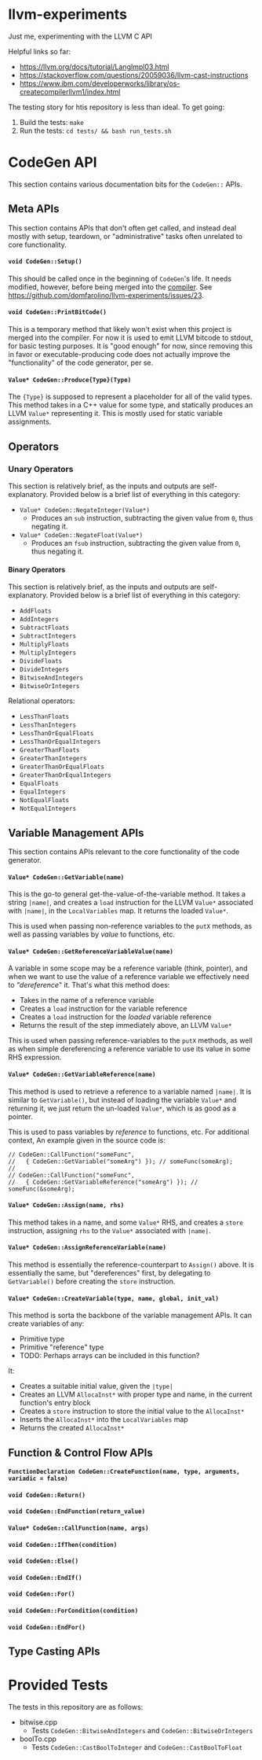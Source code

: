 # llvm-experiments

Just me, experimenting with the LLVM C API

Helpful links so far:
 - https://llvm.org/docs/tutorial/LangImpl03.html
 - https://stackoverflow.com/questions/20059036/llvm-cast-instructions
 - https://www.ibm.com/developerworks/library/os-createcompilerllvm1/index.html

The testing story for htis repository is less than ideal. To get going:

 1. Build the tests: `make`
 1. Run the tests: `cd tests/ && bash run_tests.sh`

# CodeGen API

This section contains various documentation bits for the `CodeGen::` APIs.

## Meta APIs

This section contains APIs that don't often get called, and instead deal mostly with
setup, teardown, or "administrative" tasks often unrelated to core functionality.

#### `void CodeGen::Setup()`

This should be called once in the beginning of `CodeGen`'s life. It needs modified,
however, before being merged into the [compiler](https://github.com/domfarolino/compiler.git).
See https://github.com/domfarolino/llvm-experiments/issues/23.

#### `void CodeGen::PrintBitCode()`

This is a temporary method that likely won't exist when this project is merged into
the compiler. For now it is used to emit LLVM bitcode to stdout, for basic testing
purposes. It is "good enough" for now, since removing this in favor or
executable-producing code does not actually improve the "functionality" of the code
generator, per se.

#### `Value* CodeGen::Produce{Type}(Type)`

The `{Type}` is supposed to represent a placeholder for all of the valid types. This
method takes in a C++ value for some type, and statically produces an LLVM `Value*`
representing it. This is mostly used for static variable assignments.

## Operators

### Unary Operators

This section is relatively brief, as the inputs and outputs are self-explanatory.
Provided below is a brief list of everything in this category:

 - `Value* CodeGen::NegateInteger(Value*)`
   - Produces an `sub` instruction, subtracting the given value from `0`, thus
     negating it.
 - `Value* CodeGen::NegateFloat(Value*)`
   - Produces an `fsub` instruction, subtracting the given value from `0`, thus
     negating it.

#### Binary Operators

This section is relatively brief, as the inputs and outputs are self-explanatory.
Provided below is a brief list of everything in this category:

 - `AddFloats`
 - `AddIntegers`
 - `SubtractFloats`
 - `SubtractIntegers`
 - `MultiplyFloats`
 - `MultiplyIntegers`
 - `DivideFloats`
 - `DivideIntegers`
 - `BitwiseAndIntegers`
 - `BitwiseOrIntegers`

Relational operators:

 - `LessThanFloats`
 - `LessThanIntegers`
 - `LessThanOrEqualFloats`
 - `LessThanOrEqualIntegers`
 - `GreaterThanFloats`
 - `GreaterThanIntegers`
 - `GreaterThanOrEqualFloats`
 - `GreaterThanOrEqualIntegers`
 - `EqualFloats`
 - `EqualIntegers`
 - `NotEqualFloats`
 - `NotEqualIntegers`

## Variable Management APIs

This section contains APIs relevant to the core functionality of the code generator.

#### `Value* CodeGen::GetVariable(name)`

This is the go-to general get-the-value-of-the-variable method. It takes a string
`|name|`, and creates a `load` instruction for the LLVM `Value*` associated with
`|name|`, in the `LocalVariables` map. It returns the loaded `Value*`.

This is used when passing non-reference variables to the `putX` methods, as well as
passing variables by *value* to functions, etc.

#### `Value* CodeGen::GetReferenceVariableValue(name)`

A variable in some scope may be a reference variable (think, pointer), and when we
want to use the value of a reference variable we effectively need to *"dereference*" it.
That's what this method does:

 - Takes in the name of a reference variable
 - Creates a `load` instruction for the variable reference
 - Creates a `load` instruction for the _loaded_ variable reference
 - Returns the result of the step immediately above, an LLVM `Value*`

This is used when passing reference-variables to the `putX` methods, as well as when
simple dereferencing a reference variable to use its value in some RHS expression.

#### `Value* CodeGen::GetVariableReference(name)`

This method is used to retrieve a reference to a variable named `|name|`. It is similar
to `GetVariable()`, but instead of loading the variable `Value*` and returning it, we just
return the un-loaded `Value*`, which is as good as a pointer.

This is used to pass variables by *reference* to functions, etc. For additional context,
An example given in the source code is:

```
// CodeGen::CallFunction("someFunc",
//   { CodeGen::GetVariable("someArg") }); // someFunc(someArg);
//
// CodeGen::CallFunction("someFunc",
//   { CodeGen::GetVariableReference("someArg") }); // someFunc(&someArg);
```

#### `Value* CodeGen::Assign(name, rhs)`

This method takes in a name, and some `Value*` RHS, and creates a `store` instruction,
assigning `rhs` to the `Value*` associated with `|name|`.

#### `Value* CodeGen::AssignReferenceVariable(name)`

This method is essentially the reference-counterpart to `Assign()` above. It is
essentially the same, but "dereferences" first, by delegating to `GetVariable()`
before creating the `store` instruction.

#### `Value* CodeGen::CreateVariable(type, name, global, init_val)`

This method is sorta the backbone of the variable management APIs. It can create variables
of any:

 - Primitive type
 - Primitive "reference" type
 - TODO: Perhaps arrays can be included in this function?

It:

 - Creates a suitable initial value, given the `|type|`
 - Creates an LLVM `AllocaInst*` with proper type and name, in the current function's entry block
 - Creates a `store` instruction to store the initial value to the `AllocaInst*`
 - Inserts the `AllocaInst*` into the `LocalVariables` map
 - Returns the created `AllocaInst*`

## Function & Control Flow APIs

#### `FunctionDeclaration CodeGen::CreateFunction(name, type, arguments, variadic = false)`

#### `void CodeGen::Return()`

#### `void CodeGen::EndFunction(return_value)`

#### `Value* CodeGen::CallFunction(name, args)`

#### `void CodeGen::IfThen(condition)`

#### `void CodeGen::Else()`

#### `void CodeGen::EndIf()`

#### `void CodeGen::For()`

#### `void CodeGen::ForCondition(condition)`

#### `void CodeGen::EndFor()`

## Type Casting APIs

# Provided Tests

The tests in this repository are as follows:

 - bitwise.cpp
   - Tests `CodeGen::BitwiseAndIntegers` and `CodeGen::BitwiseOrIntegers`
 - boolTo.cpp
   - Tests `CodeGen::CastBoolToInteger` and `CodeGen::CastBoolToFloat`
